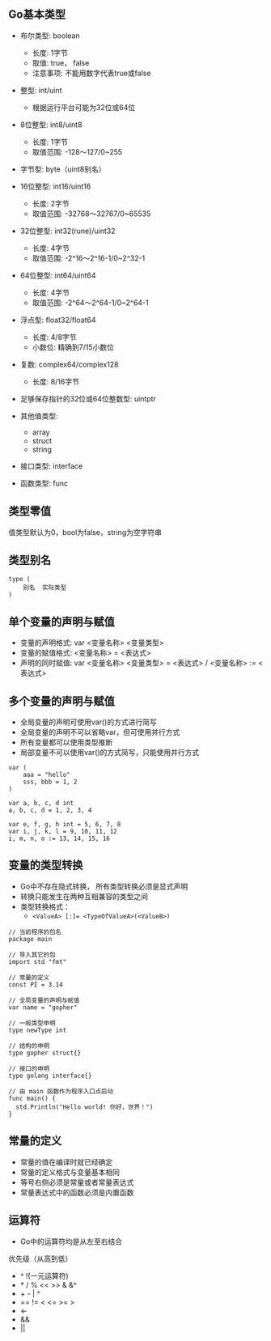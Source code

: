## Go基本类型

- 布尔类型: boolean
    - 长度: 1字节
    - 取值: true， false
    - 注意事项: 不能用数字代表true或false

- 整型: int/uint
    - 根据运行平台可能为32位或64位
    
- 8位整型: int8/uint8
    - 长度: 1字节
    - 取值范围: -128～127/0~255
    
- 字节型: byte（uint8别名）

- 16位整型: int16/uint16
    - 长度: 2字节
    - 取值范围: -32768～32767/0~65535
    
- 32位整型: int32(rune)/uint32
    - 长度: 4字节
    - 取值范围: -2^16～2^16-1/0~2^32-1
    
- 64位整型: int64/uint64
    - 长度: 4字节
    - 取值范围: -2^64～2^64-1/0~2^64-1

- 浮点型: float32/float64
    - 长度: 4/8字节
    - 小数位: 精确到7/15小数位
    
    
- 复数: complex64/complex128
    - 长度: 8/16字节
    
- 足够保存指针的32位或64位整数型: uintptr

- 其他值类型:
    - array
    - struct
    - string
    
- 接口类型: interface

- 函数类型: func

## 类型零值

值类型默认为0，bool为false，string为空字符串


## 类型别名
```
type (
    别名  实际类型
)
```

## 单个变量的声明与赋值
- 变量的声明格式: var <变量名称> <变量类型>
- 变量的赋值格式: <变量名称> = <表达式>
- 声明的同时赋值: var <变量名称> <变量类型> = <表达式> / <变量名称> := <表达式>

## 多个变量的声明与赋值
- 全局变量的声明可使用var()的方式进行简写
- 全局变量的声明不可以省略var，但可使用并行方式
- 所有变量都可以使用类型推断
- 局部变量不可以使用var()的方式简写，只能使用并行方式
```
var (
    aaa = "hello"
    sss, bbb = 1, 2
)

var a, b, c, d int
a, b, c, d = 1, 2, 3, 4

var e, f, g, h int = 5, 6, 7, 8
var i, j, k, l = 9, 10, 11, 12
i, m, n, o := 13, 14, 15, 16
```

## 变量的类型转换

- Go中不存在隐式转换， 所有类型转换必须是显式声明
- 转换只能发生在两种互相兼容的类型之间
- 类型转换格式：
    - `<ValueA> [:]= <TypeOfValueA>(<ValueB>)`

```
// 当前程序的包名
package main

// 导入其它的包
import std "fmt"

// 常量的定义
const PI = 3.14

// 全局变量的声明与赋值
var name = "gopher"

// 一般类型申明
type newType int

// 结构的申明
type gopher struct{}

// 接口的申明
type golang interface{}

// 由 main 函数作为程序入口点启动
func main() {
  std.Println("Hello world! 你好，世界！")
}
```
## 常量的定义

- 常量的值在编译时就已经确定
- 常量的定义格式与变量基本相同
- 等号右侧必须是常量或者常量表达式
- 常量表达式中的函数必须是内置函数

## 运算符

- Go中的运算符均是从左至右结合

优先级（从高到低）
- ^ !(一元运算符)
- \* / % \<\< \>\> & &^
- \+ - | ^
- == != \< \<= \>= \>
- <-
- &&
- ||




    